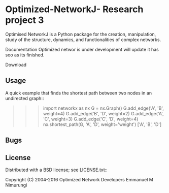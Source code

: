 # Optimized-NetworkJ- Research project 3
Optimised NetworkJ is a Python package for the creation, manipulation, study of the structure, dynamics, and functionalities of complex networks.

Documentation
Optimized networ is under development will update it has soo as its finished.

Download


Usage
-----

A quick example that finds the shortest path between two nodes in an undirected graph::

   >>> import networkx as nx
   >>> G = nx.Graph()
   >>> G.add_edge('A', 'B', weight=4)
   >>> G.add_edge('B', 'D', weight=2)
   >>> G.add_edge('A', 'C', weight=3)
   >>> G.add_edge('C', 'D', weight=4)
   >>> nx.shortest_path(G, 'A', 'D', weight='weight')
   ['A', 'B', 'D']


Bugs
----



License
-------

Distributed with a BSD license; see LICENSE.txt::

   Copyright (C) 2004-2016 Optimized Network Developers
   Emmanuel M Nimurungi <codemauz at gmail dot com>

